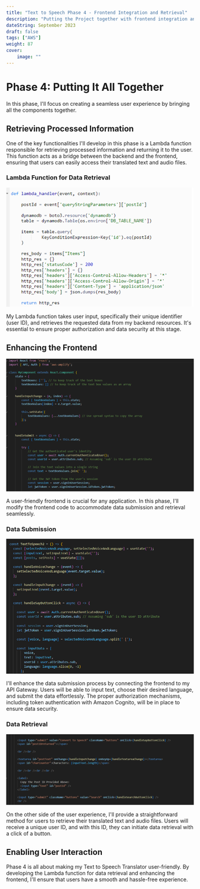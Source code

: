 ```yaml
---
title: "Text to Speech Phase 4 - Frontend Integration and Retrieval"
description: "Putting the Project together with frontend integration and retrieval."
dateString: September 2023
draft: false
tags: ["AWS"]
weight: 87
cover:
    image: ""
---
```


# Phase 4: Putting It All Together

In this phase, I'll focus on creating a seamless user experience by bringing all the components together.

## Retrieving Processed Information

One of the key functionalities I'll develop in this phase is a Lambda function responsible for retrieving processed information and returning it to the user. This function acts as a bridge between the backend and the frontend, ensuring that users can easily access their translated text and audio files.

### Lambda Function for Data Retrieval

![Lambda](images/Lambda-code-1.png)

My Lambda function takes user input, specifically their unique identifier (user ID), and retrieves the requested data from my backend resources. It's essential to ensure proper authorization and data security at this stage.

## Enhancing the Frontend

![React](images/React-code-1.png)

A user-friendly frontend is crucial for any application. In this phase, I'll modify the frontend code to accommodate data submission and retrieval seamlessly.

### Data Submission

![React2](images/React-code-2.png)

I'll enhance the data submission process by connecting the frontend to my API Gateway. Users will be able to input text, choose their desired language, and submit the data effortlessly. The proper authorization mechanisms, including token authentication with Amazon Cognito, will be in place to ensure data security.

### Data Retrieval

![React](images/React-code-3.png)

On the other side of the user experience, I'll provide a straightforward method for users to retrieve their translated text and audio files. Users will receive a unique user ID, and with this ID, they can initiate data retrieval with a click of a button.

## Enabling User Interaction

Phase 4 is all about making my Text to Speech Translator user-friendly. By developing the Lambda function for data retrieval and enhancing the frontend, I'll ensure that users have a smooth and hassle-free experience.